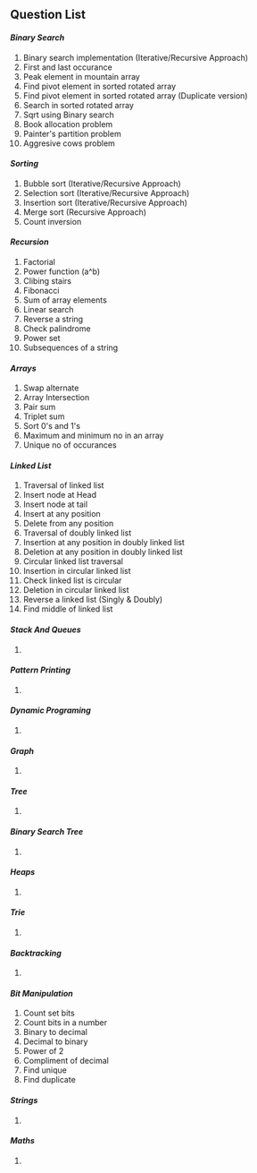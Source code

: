 ## **Question List**

#### **_Binary Search_**

1. Binary search implementation (Iterative/Recursive Approach)
2. First and last occurance
3. Peak element in mountain array
4. Find pivot element in sorted rotated array
5. Find pivot element in sorted rotated array (Duplicate version)
6. Search in sorted rotated array
7. Sqrt using Binary search
8. Book allocation problem
9. Painter's partition problem
10. Aggresive cows problem

#### **_Sorting_**

1. Bubble sort (Iterative/Recursive Approach)
2. Selection sort (Iterative/Recursive Approach)
3. Insertion sort (Iterative/Recursive Approach)
4. Merge sort (Recursive Approach)
5. Count inversion

#### **_Recursion_**

1. Factorial
2. Power function (a^b)
3. Clibing stairs
4. Fibonacci
5. Sum of array elements
6. Linear search
7. Reverse a string
8. Check palindrome
9. Power set
10. Subsequences of a string

#### **_Arrays_**

1. Swap alternate
2. Array Intersection
3. Pair sum
4. Triplet sum
5. Sort 0's and 1's
6. Maximum and minimum no in an array
7. Unique no of occurances

#### **_Linked List_**

1. Traversal of linked list
2. Insert node at Head
3. Insert node at tail
4. Insert at any position
5. Delete from any position
6. Traversal of doubly linked list
7. Insertion at any position in doubly linked list
8. Deletion at any position in doubly linked list
9. Circular linked list traversal
10. Insertion in circular linked list
11. Check linked list is circular
12. Deletion in circular linked list
13. Reverse a linked list (Singly & Doubly)
14. Find middle of linked list

#### **_Stack And Queues_**

1. 

#### **_Pattern Printing_**

1. 

#### **_Dynamic Programing_**

1. 

#### **_Graph_**

1. 

#### **_Tree_**

1. 

#### **_Binary Search Tree_**

1. 

#### **_Heaps_**

1. 

#### **_Trie_**

1. 

#### **_Backtracking_**

1. 

#### **_Bit Manipulation_**

1. Count set bits
2. Count bits in a number
3. Binary to decimal
4. Decimal to binary
5. Power of 2
6. Compliment of decimal
7. Find unique
8. Find duplicate

#### **_Strings_**

1. 

#### **_Maths_**

1. 
